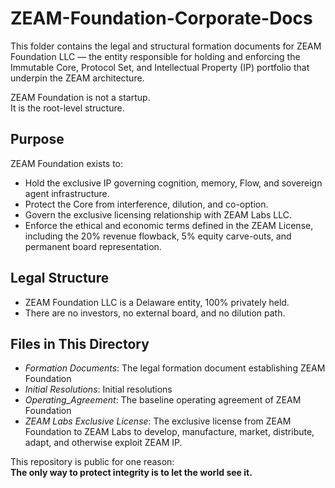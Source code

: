 # ZEAM-Foundation-Corporate-Docs

This folder contains the legal and structural formation documents for ZEAM Foundation LLC — the entity responsible for holding and enforcing the Immutable Core, Protocol Set, and Intellectual Property (IP) portfolio that underpin the ZEAM architecture.

ZEAM Foundation is not a startup.  
It is the root-level structure.

## Purpose

ZEAM Foundation exists to:

- Hold the exclusive IP governing cognition, memory, Flow, and sovereign agent infrastructure.
- Protect the Core from interference, dilution, and co-option.
- Govern the exclusive licensing relationship with ZEAM Labs LLC.
- Enforce the ethical and economic terms defined in the ZEAM License, including the 20% revenue flowback, 5% equity carve-outs, and permanent board representation.

## Legal Structure

- ZEAM Foundation LLC is a Delaware entity, 100% privately held.
- There are no investors, no external board, and no dilution path.

## Files in This Directory

- *Formation Documents*: The legal formation document establishing ZEAM Foundation
- *Initial Resolutions*: Initial resolutions
- *Operating_Agreement*: The baseline operating agreement of ZEAM Foundation
- *ZEAM Labs Exclusive License*: The exclusive license from ZEAM Foundation to ZEAM Labs to develop, manufacture, market, distribute, adapt, and otherwise exploit ZEAM IP. 

This repository is public for one reason:  
**The only way to protect integrity is to let the world see it.**
